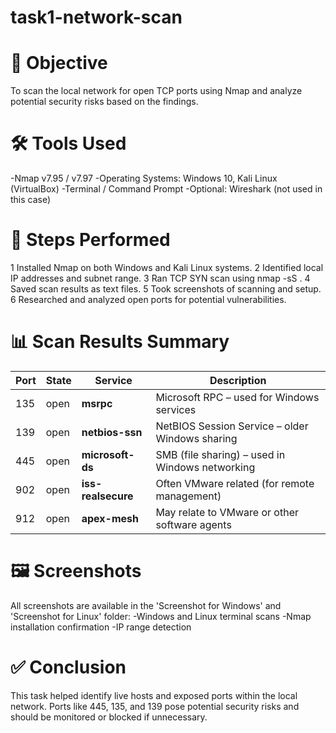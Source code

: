 # task1-network-scan
# 🎯 Objective
To scan the local network for open TCP ports using Nmap and analyze potential security risks based on the findings.

# 🛠 Tools Used
 -Nmap v7.95 / v7.97
 -Operating Systems: Windows 10, Kali Linux (VirtualBox)
 -Terminal / Command Prompt
 -Optional: Wireshark (not used in this case)

# 🔄 Steps Performed
  1 Installed Nmap on both Windows and Kali Linux systems.
  2 Identified local IP addresses and subnet range.
  3 Ran TCP SYN scan using nmap -sS <IP-range>.
  4 Saved scan results as text files.
  5 Took screenshots of scanning and setup.
  6 Researched and analyzed open ports for potential vulnerabilities.

# 📊 Scan Results Summary
 | Port | State | Service            | Description                                     |
 | ---- | ----- | ------------------ | ----------------------------------------------- |
 | 135  | open  | **msrpc**          | Microsoft RPC – used for Windows services       |
 | 139  | open  | **netbios-ssn**   | NetBIOS Session Service – older Windows sharing |
 | 445  | open  | **microsoft-ds**   | SMB (file sharing) – used in Windows networking |
 | 902  | open  | **iss-realsecure** | Often VMware related (for remote management)    |
 | 912  | open  | **apex-mesh**      | May relate to VMware or other software agents   |

# 🖼️ Screenshots
All screenshots are available in the 'Screenshot for Windows' and 'Screenshot for Linux' folder:
-Windows and Linux terminal scans
-Nmap installation confirmation
-IP range detection

# ✅ Conclusion
This task helped identify live hosts and exposed ports within the local network. Ports like 445, 135, and 139 pose potential security risks and should be monitored or blocked if unnecessary.
 
